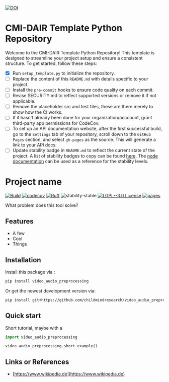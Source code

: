 [![DOI](https://zenodo.org/badge/657341621.svg)](https://zenodo.org/doi/10.5281/zenodo.10383685)

# CMI-DAIR Template Python Repository

Welcome to the CMI-DAIR Template Python Repository! This template is designed to streamline your project setup and ensure a consistent structure. To get started, follow these steps:


- [x] Run `setup_template.py` to initialize the repository.
- [ ] Replace the content of this `README.md` with details specific to your project.
- [ ] Install the `pre-commit` hooks to ensure code quality on each commit.
- [ ] Revise SECURITY.md to reflect supported versions or remove it if not applicable.
- [ ] Remove the placeholder src and test files, these are there merely to show how the CI works.
- [ ] If it hasn't already been done for your organization/acccount, grant third-party app permissions for CodeCov.
- [ ] To set up an API documentation website, after the first successful build, go to the `Settings` tab of your repository, scroll down to the `GitHub Pages` section, and select `gh-pages` as the source. This will generate a link to your API docs.
- [ ] Update stability badge in `README.md` to reflect the current state of the project. A list of stability badges to copy can be found [here](https://github.com/orangemug/stability-badges). The [node documentation](https://nodejs.org/docs/latest-v20.x/api/documentation.html#documentation_stability_index) can be used as a reference for the stability levels.

# Project name

[![Build](https://github.com/childmindresearch/video_audio_preprocessing/actions/workflows/test.yaml/badge.svg?branch=main)](https://github.com/childmindresearch/video_audio_preprocessing/actions/workflows/test.yaml?query=branch%3Amain)
[![codecov](https://codecov.io/gh/childmindresearch/video_audio_preprocessing/branch/main/graph/badge.svg?token=22HWWFWPW5)](https://codecov.io/gh/childmindresearch/video_audio_preprocessing)
[![Ruff](https://img.shields.io/endpoint?url=https://raw.githubusercontent.com/astral-sh/ruff/main/assets/badge/v2.json)](https://github.com/astral-sh/ruff)
![stability-stable](https://img.shields.io/badge/stability-stable-green.svg)
[![LGPL--3.0 License](https://img.shields.io/badge/license-LGPL--3.0-blue.svg)](https://github.com/childmindresearch/video_audio_preprocessing/blob/main/LICENSE)
[![pages](https://img.shields.io/badge/api-docs-blue)](https://childmindresearch.github.io/video_audio_preprocessing)

What problem does this tool solve?

## Features

- A few
- Cool
- Things

## Installation

Install this package via :

```sh
pip install video_audio_preprocessing
```

Or get the newest development version via:

```sh
pip install git+https://github.com/childmindresearch/video_audio_preprocessing
```

## Quick start

Short tutorial, maybe with a

```Python
import video_audio_preprocessing

video_audio_preprocessing.short_example()
```

## Links or References

- [https://www.wikipedia.de](https://www.wikipedia.de)
